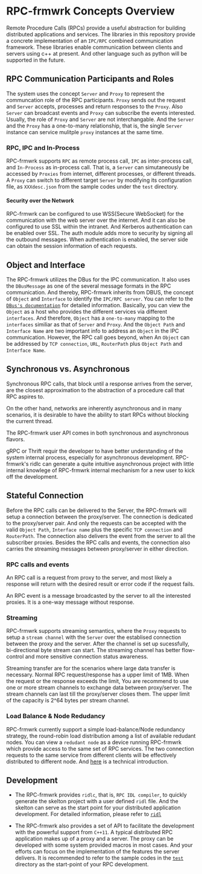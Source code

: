# RPC-frmwrk Concepts Overview

Remote Procedure Calls (RPCs) provide a useful abstraction for building
distributed applications and services. The libraries in this repository
provide a concrete implementation of an `IPC/RPC` combined communication 
framework. These libraries enable communication between clients and servers
using c++ at present. And other language such as python will be supported
in the future.


## RPC Communication Participants and Roles


The system uses the concept `Server` and `Proxy` to represent the
communcation role of the RPC participants. `Proxy` sends out the request
and `Server` accepts, processes and return responses to the `Proxy`. Also
`Server` can broadcast events and `Proxy` can subscribe the events
interested. Usually, the role of `Proxy` and `Server` are not
interchangable. And the `Server` and the `Proxy` has a one-to-many
relationship, that is, the single `Server` instance can service mulitple
`proxy` instances at the same time.


### RPC, IPC and In-Process

RPC-frmwrk supports `RPC` as remote process call, `IPC` as inter-process
call, and `In-Process` as in-process call. That is, a `Server` can
simutaneously be accessed by `Proxies` from internet, different processes,
or different threads. A `Proxy` can switch to different target `Server` by
modifying its configuration file, as `XXXdesc.json` from the sample codes
under the `test` directory.

#### Security over the Network

RPC-frmwrk can be configured to use WSS(Secure WebSocket) for the
communication with the web server over the internet. And it can also be
configured to use SSL within the intranet. And Kerberos authentication
can be enabled over SSL. The auth module adds more to security by signing
all the outbound messages. When authentication is enabled, the
server side can obtain the session information of each requests. 

## Object and Interface

The RPC-frmwrk utilizes the DBus for the IPC communication. It also uses
the `DBusMessage` as one of the several message formats in the RPC
communication. And thereby, RPC-frmwrk inherits from DBUS, the concept of
`Object` and `Interface` to identify the `IPC/RPC server`.  You can refer
to the [`DBus's
documentation`](https://dbus.freedesktop.org/doc/dbus-specification.html#message-protocol-names-bus)
for detailed information.  Basically, you can view the `Object` as a host
who provides the different services via different `interfaces`. And
therefore, `Object` has a `one-to-many` mapping to the `interfaces`
similiar as that of `Server` and `Proxy`. And the `Object Path` and
`Interface Name` are two important info to address an `Object` in the IPC
communication.  However, the RPC call goes beyond, when An `Object` can be
addressed by `TCP connection`, `URL`, `RouterPath` plus `Object Path` and
`Interface Name`.


## Synchronous vs. Asynchronous
Synchronous RPC calls, that block until a response arrives from the server,
are the closest approximation to the abstraction of a procedure call that
RPC aspires to.

On the other hand, networks are inherently asynchronous and in many
scenarios, it is desirable to have the ability to start RPCs without
blocking the current thread.

The RPC-frmwrk user API comes in both synchronous and asynchronous flavors.

gRPC or Thrift requir the developer to have better understanding
of the system internal process, especially for asynchronous development.
RPC-frmwrk's ridlc can generate a quite intuitive asynchronous project with
little internal knowlege of RPC-frmwrk internal mechanism for a new user
to kick off the development.

## Stateful Connection

Before the RPC calls can be delivered to the Server, the RPC-frmwrk will
setup a connection between the proxy/server. The connection is dedicated to
the proxy/server pair. And only the requests can be accepted with the valid
`Object Path`, `Interface name` plus the specific `TCP connection` and
`RouterPath`. The connection also delivers the event from the server to all
the subscriber proxies. Besides the RPC calls and events, the connection
also carries the streaming messages between proxy/server in either
direction.


### RPC calls and events

An RPC call is a request from proxy to the server, and most likely a
response will return with the desired result or error code if the request
fails.

An RPC event is a message broadcasted by the server to all the interested
proxies. It is a one-way message without response.

### Streaming

RPC-frmwrk supports streaming semantics, where the `Proxy` requests to
setup a `stream channel` with the `Server` over the establised connection
between the proxy and the server. After the channel is set up sucessfully,
bi-directional byte stream can start. The streaming channel has better
flow-control and more sensitive connection status awareness.

Streaming transfer are for the scenarios where large data transfer is
necessary. Normal RPC request/response has a upper limit of 1MB. When the
request or the response exceeds the limit, You are recommend to use one
or more stream channels to exchange data between proxy/server. The stream
channels can last till the proxy/server closes them. The upper limit of
the capacity is 2^64 bytes per stream channel.

### Load Balance & Node Redudancy
RPC-frmwrk currently support a simple load-balance/Node redundancy strategy,
the round-robin load distribution among a list of available redudant nodes.
You can view a `redudant node` as a device running RPC-frmwrk which provide 
access to the same set of RPC services. The two connection requests to the
same service from different clients will be effectively distributed to
different node. And [here](https://github.com/zhiming99/rpc-frmwrk/wiki/Introduction-of-Multihop-support#node-redundancyload-balance) is a technical introduction.

## Development
* The RPC-frmwrk provides `ridlc`, that is, `RPC IDL compiler`, to quickly
generate the skelton project with a user defined `ridl` file. And the skelton 
can serve as the start point for your distributed application development.
For detailed information, please refer to [`ridl`](https://github.com/zhiming99/rpc-frmwrk/tree/master/ridl)

* The RPC-frmwrk also provides a set of API to facilitate the development
with the powerful support from `C++11`. A typical distributed RPC
application makes up of a proxy and a server. The proxy can be developed
with some system provided macros in most cases. And your efforts can focus
on the implementation of the features the server delivers. It is
recommended to refer to the sample codes in the [`test`](https://github.com/zhiming99/rpc-frmwrk/tree/master/test)
directory as the start-point of your RPC development.


